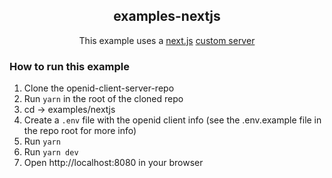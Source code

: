 <p>
    <h2 align="center">examples-nextjs</h2>
</p>

<p align="center">
This example uses a <a href="https://github.com/zeit/next.js/">next.js</a> <a href="https://nextjs.org/docs/advanced-features/custom-server">custom server</a>
</p>

### How to run this example

1. Clone the openid-client-server-repo
2. Run `yarn` in the root of the cloned repo
3. cd -> examples/nextjs
4. Create a `.env` file with the openid client info (see the .env.example file in the repo root for more info)
4. Run `yarn`
5. Run `yarn dev`
6. Open http://localhost:8080 in your browser